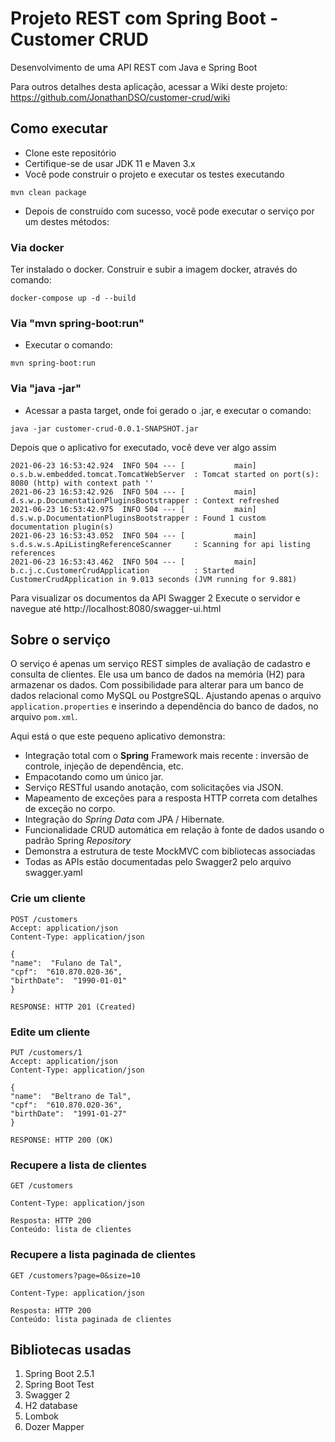 # Projeto REST com Spring Boot - Customer CRUD

Desenvolvimento de uma API REST com Java e Spring Boot

Para outros detalhes desta aplicação, acessar a Wiki deste projeto:
https://github.com/JonathanDSO/customer-crud/wiki


## Como executar

- Clone este repositório
- Certifique-se de usar JDK 11 e Maven 3.x
- Você pode construir o projeto e executar os testes executando 
```
mvn clean package 
```
- Depois de construído com sucesso, você pode executar o serviço por um destes métodos:

### Via docker
Ter instalado o docker.
Construir e subir a imagem docker, através do comando:
```
docker-compose up -d --build
```
### Via "mvn spring-boot:run"
- Executar o comando:
```
mvn spring-boot:run
```
### Via "java -jar" 
- Acessar a pasta target, onde foi gerado o .jar, e executar o comando:
```
java -jar customer-crud-0.0.1-SNAPSHOT.jar
```

Depois que o aplicativo for executado, você deve ver algo assim

```
2021-06-23 16:53:42.924  INFO 504 --- [           main] o.s.b.w.embedded.tomcat.TomcatWebServer  : Tomcat started on port(s): 8080 (http) with context path ''
2021-06-23 16:53:42.926  INFO 504 --- [           main] d.s.w.p.DocumentationPluginsBootstrapper : Context refreshed
2021-06-23 16:53:42.975  INFO 504 --- [           main] d.s.w.p.DocumentationPluginsBootstrapper : Found 1 custom documentation plugin(s)
2021-06-23 16:53:43.052  INFO 504 --- [           main] s.d.s.w.s.ApiListingReferenceScanner     : Scanning for api listing references
2021-06-23 16:53:43.462  INFO 504 --- [           main] b.c.j.c.CustomerCrudApplication          : Started CustomerCrudApplication in 9.013 seconds (JVM running for 9.881)
```

Para visualizar os documentos da API Swagger 2
Execute o servidor e navegue até http://localhost:8080/swagger-ui.html

## Sobre o serviço

O serviço é apenas um serviço REST simples de avaliação de cadastro e consulta de clientes. Ele usa um banco de dados na memória (H2) para armazenar os dados. Com possibilidade para alterar para um banco de dados relacional como MySQL ou PostgreSQL. Ajustando apenas o arquivo `application.properties` e inserindo a dependência do banco de dados, no arquivo  `pom.xml`.

Aqui está o que este pequeno aplicativo demonstra:

-   Integração total com o **Spring** Framework mais recente : inversão de controle, injeção de dependência, etc.
-   Empacotando como um único jar. 
-   Serviço RESTful usando anotação, com solicitações via JSON.
-   Mapeamento de exceções para a resposta HTTP correta com detalhes de exceção no corpo.
-   Integração do _Spring Data_ com JPA / Hibernate.
-   Funcionalidade CRUD automática em relação à fonte de dados usando o padrão Spring _Repository_
-   Demonstra a estrutura de teste MockMVC com bibliotecas associadas
-   Todas as APIs estão documentadas pelo Swagger2 pelo arquivo swagger.yaml

### Crie um cliente

```
POST /customers
Accept: application/json
Content-Type: application/json

{
"name":  "Fulano de Tal",
"cpf":  "610.870.020-36",
"birthDate":  "1990-01-01"
}

RESPONSE: HTTP 201 (Created)
```

### Edite um cliente

```
PUT /customers/1
Accept: application/json
Content-Type: application/json

{
"name":  "Beltrano de Tal",
"cpf":  "610.870.020-36",
"birthDate":  "1991-01-27"
}

RESPONSE: HTTP 200 (OK)
```

### Recupere a lista de clientes

```
GET /customers

Content-Type: application/json

Resposta: HTTP 200
Conteúdo: lista de clientes
```

### Recupere a lista paginada de clientes

```
GET /customers?page=0&size=10

Content-Type: application/json

Resposta: HTTP 200
Conteúdo: lista paginada de clientes
```

## Bibliotecas usadas

 1. Spring Boot 2.5.1 
 2. Spring Boot Test
 3. Swagger 2 
 4. H2 database
 5. Lombok
 6. Dozer Mapper
